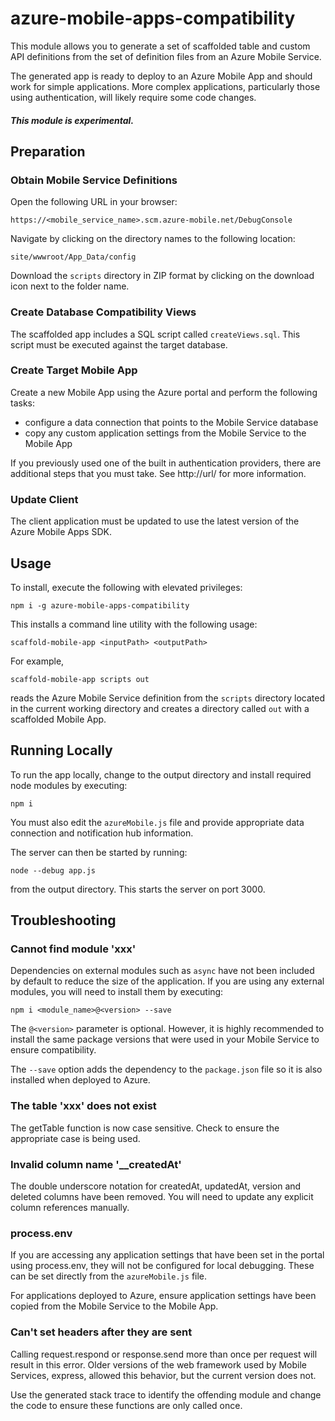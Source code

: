 # azure-mobile-apps-compatibility

This module allows you to generate a set of scaffolded table and custom API
definitions from the set of definition files from an Azure Mobile Service.

The generated app is ready to deploy to an Azure Mobile App and should work
for simple applications. More complex applications, particularly those using
authentication, will likely require some code changes.

##### This module is experimental.

## Preparation

### Obtain Mobile Service Definitions

Open the following URL in your browser:

    https://<mobile_service_name>.scm.azure-mobile.net/DebugConsole

Navigate by clicking on the directory names to the following location:

    site/wwwroot/App_Data/config

Download the `scripts` directory in ZIP format by clicking on the download
icon next to the folder name.

### Create Database Compatibility Views

The scaffolded app includes a SQL script called `createViews.sql`. This script
must be executed against the target database.

### Create Target Mobile App

Create a new Mobile App using the Azure portal and perform the following tasks:

* configure a data connection that points to the Mobile Service database
* copy any custom application settings from the Mobile Service to the Mobile App

If you previously used one of the built in authentication providers, there are
additional steps that you must take. See http://url/ for more information.

### Update Client

The client application must be updated to use the latest version of the Azure
Mobile Apps SDK.

## Usage

To install, execute the following with elevated privileges:

    npm i -g azure-mobile-apps-compatibility

This installs a command line utility with the following usage:

    scaffold-mobile-app <inputPath> <outputPath>

For example,

    scaffold-mobile-app scripts out

reads the Azure Mobile Service definition from the `scripts` directory located
in the current working directory and creates a directory called `out` with a
scaffolded Mobile App.

## Running Locally

To run the app locally, change to the output directory and install required
node modules by executing:

    npm i

You must also edit the `azureMobile.js` file and provide appropriate data
connection and notification hub information.

The server can then be started by running:

    node --debug app.js

from the output directory. This starts the server on port 3000.

## Troubleshooting

### Cannot find module 'xxx'

Dependencies on external modules such as `async` have not been included by
default to reduce the size of the application. If you are using any external
modules, you will need to install them by executing:

    npm i <module_name>@<version> --save

The `@<version>` parameter is optional. However, it is highly recommended to
install the same package versions that were used in your Mobile Service to
ensure compatibility.

The `--save` option adds the dependency to the `package.json` file so it is
also installed when deployed to Azure.

### The table 'xxx' does not exist

The getTable function is now case sensitive. Check to ensure the appropriate
case is being used.

### Invalid column name '__createdAt'

The double underscore notation for createdAt, updatedAt, version and deleted
columns have been removed. You will need to update any explicit column
references manually.

### process.env

If you are accessing any application settings that have been set in the portal
using process.env, they will not be configured for local debugging. These can be
set directly from the `azureMobile.js` file.

For applications deployed to Azure, ensure application settings have been copied
from the Mobile Service to the Mobile App.

### Can't set headers after they are sent

Calling request.respond or response.send more than once per request will result
in this error. Older versions of the web framework used by Mobile Services,
express, allowed this behavior, but the current version does not.

Use the generated stack trace to identify the offending module and change
the code to ensure these functions are only called once.
